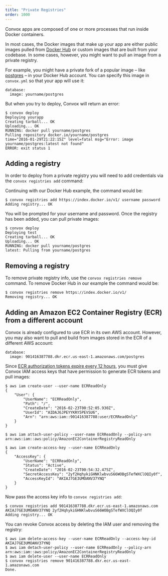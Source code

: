 ```yaml
---
title: "Private Registries"
order: 1000
---
```


Convox apps are composed of one or more processes that run inside Docker containers.

In most cases, the Docker images that make up your app are either public images pulled from [Docker Hub](https://hub.docker.com/) or custom images that are built from your codebase. In some cases, however, you might want to pull an image from a private registry.

For example, you might have a private fork of a popular image – like [postgres](https://hub.docker.com/_/postgres/) – in your Docker Hub account. You can specify this image in `convox.yml` so that your app will use it:

    database:
      image: yourname/postgres

But when you try to deploy, Convox will return an error:

    $ convox deploy
    Deploying yourapp
    Creating tarball... OK
    Uploading... OK
    RUNNING: docker pull yourname/postgres
    Pulling repository docker.io/yourname/postgres
    time="2016-01-29T21:22:15Z" level=fatal msg="Error: image yourname/postgres:latest not found"
    ERROR: exit status 1

## Adding a registry

In order to deploy from a private registry you will need to add credentials via the `convox registries add` command:

Continuing with our Docker Hub example, the command would be:

    $ convox registries add https://index.docker.io/v1/ username password
    Adding registry... OK

You will be prompted for your username and password. Once the registry has been added, you can pull private images:

    $ convox deploy
    Deploying test
    Creating tarball... OK
    Uploading... OK
    RUNNING: docker pull yourname/postgres
    latest: Pulling from yourname/postgres

## Removing a registry

To remove private registry info, use the `convox registries remove` command. To remove Docker Hub in our example the command would be:

    $ convox registries remove https://index.docker.io/v1/
    Removing registry... OK

## Adding an Amazon EC2 Container Registry (ECR) from a different account

Convox is already configured to use ECR in its own AWS account. However, you may also want to pull and build from images stored in the ECR of a different AWS account:

    database:
      image: 901416387788.dkr.ecr.us-east-1.amazonaws.com/postgres

Since [ECR authorization tokens expire every 12 hours](http://docs.aws.amazon.com/AmazonECR/latest/userguide/Registries.html#registry_auth), you must give Convox IAM access keys that have permission to generate ECR tokens and pull images:

    $ aws iam create-user --user-name ECRReadOnly
    {
        "User": {
            "UserName": "ECRReadOnly",
            "Path": "/",
            "CreateDate": "2016-02-23T00:52:05.930Z",
            "UserId": "AIDAJ6JPEYYKRY5PEVSU6",
            "Arn": "arn:aws:iam::901416387788:user/ECRReadOnly"
        }
    }

    $ aws iam attach-user-policy --user-name ECRReadOnly --policy-arn arn:aws:iam::aws:policy/AmazonEC2ContainerRegistryReadOnly

    $ aws iam create-access-key --user-name ECRReadOnly
    {
        "AccessKey": {
            "UserName": "ECRReadOnly",
            "Status": "Active",
            "CreateDate": "2016-02-23T00:54:32.475Z",
            "SecretAccessKey": "2yf2HqhykiGHNKlwbvuS66WOBgSTefWXClOQIy0f",
            "AccessKeyId": "AKIAJ7GE3UMOANV37YNQ"
        }
    }

Now pass the access key info to `convox registries add`:

    $ convox registries add 901416387788.dkr.ecr.us-east-1.amazonaws.com AKIAJ7GE3UMOANV37YNQ 2yf2HqhykiGHNKlwbvuS66WOBgSTefWXClOQIy0f
    Adding registry... OK

You can revoke Convox access by deleting the IAM user and removing the registry:

    $ aws iam delete-access-key --user-name ECRReadOnly --access-key-id AKIAJ7GE3UMOANV37YNQ
    $ aws iam detach-user-policy --user-name ECRReadOnly --policy-arn arn:aws:iam::aws:policy/AmazonEC2ContainerRegistryReadOnly
    $ aws iam delete-user --user-name ECRReadOnly
    $ convox registries remove 901416387788.dkr.ecr.us-east-1.amazonaws.com
    Done.
